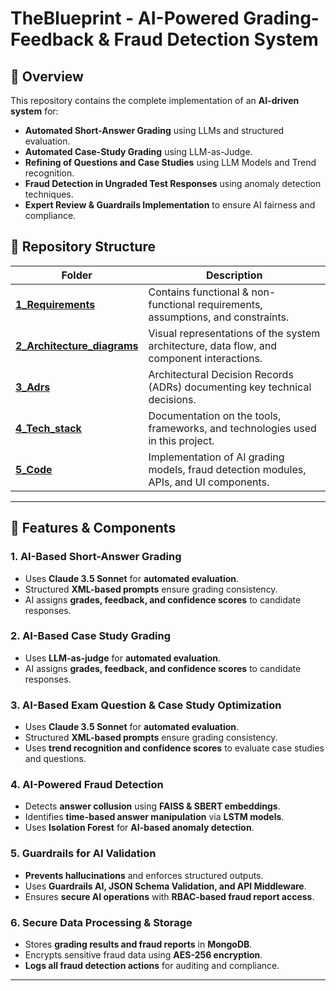 # **TheBlueprint - AI-Powered Grading-Feedback & Fraud Detection System**

## **📌 Overview**
This repository contains the complete implementation of an **AI-driven system** for:
- **Automated Short-Answer Grading** using LLMs and structured evaluation.  
- **Automated Case-Study Grading** using LLM-as-Judge.  
- **Refining of Questions and Case Studies** using LLM Models and Trend recognition.
- **Fraud Detection in Ungraded Test Responses** using anomaly detection techniques. 
- **Expert Review &  Guardrails Implementation** to ensure AI fairness and compliance.  

## **📁 Repository Structure**
| Folder | Description |
|--------|------------|
| **[1_Requirements](./1_Requirements/)** | Contains functional & non-functional requirements, assumptions, and constraints. |
| **[2_Architecture_diagrams](./2_Architecture_diagrams/)** | Visual representations of the system architecture, data flow, and component interactions. |
| **[3_Adrs](./3_Adrs/)** | Architectural Decision Records (ADRs) documenting key technical decisions. |
| **[4_Tech_stack](./4_Tech_stack/)** | Documentation on the tools, frameworks, and technologies used in this project. |
| **[5_Code](./5_Code/)** | Implementation of AI grading models, fraud detection modules, APIs, and UI components. |

---

## **📝 Features & Components**
### **1. AI-Based Short-Answer Grading**
- Uses **Claude 3.5 Sonnet** for **automated evaluation**.  
- Structured **XML-based prompts** ensure grading consistency.  
- AI assigns **grades, feedback, and confidence scores** to candidate responses.  

### **2. AI-Based Case Study Grading**
- Uses **LLM-as-judge** for **automated evaluation**.
- AI assigns **grades, feedback, and confidence scores** to candidate responses.

### **3. AI-Based Exam Question & Case Study Optimization**
- Uses **Claude 3.5 Sonnet** for **automated evaluation**.
- Structured **XML-based prompts** ensure grading consistency.
- Uses **trend recognition and confidence scores** to evaluate case studies and questions.

### **4.  AI-Powered Fraud Detection**
- Detects **answer collusion** using **FAISS & SBERT embeddings**.  
- Identifies **time-based answer manipulation** via **LSTM models**.  
- Uses **Isolation Forest** for **AI-based anomaly detection**.  

### **5. Guardrails for AI Validation**
- **Prevents hallucinations** and enforces structured outputs.  
- Uses **Guardrails AI, JSON Schema Validation, and API Middleware**.  
- Ensures **secure AI operations** with **RBAC-based fraud report access**.  

### **6. Secure Data Processing & Storage**
- Stores **grading results and fraud reports** in **MongoDB**.  
- Encrypts sensitive fraud data using **AES-256 encryption**.  
- **Logs all fraud detection actions** for auditing and compliance.  

---

